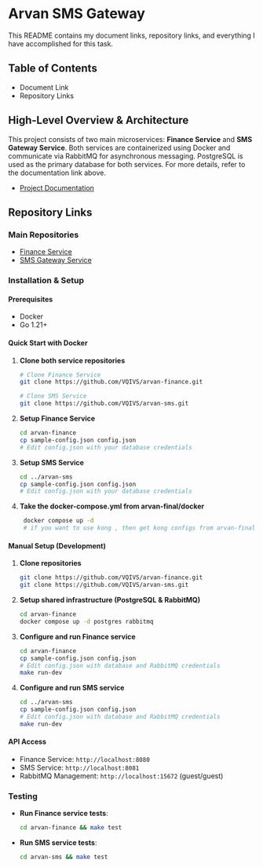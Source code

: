 # Arvan SMS Gateway

This README contains my document links, repository links, and everything I have accomplished for this task.

## Table of Contents
- Document Link
- Repository Links

## High-Level Overview & Architecture

This project consists of two main microservices: **Finance Service** and **SMS Gateway Service**. Both services are containerized using Docker and communicate via RabbitMQ for asynchronous messaging. PostgreSQL is used as the primary database for both services.
For more details, refer to the documentation link above.
- [Project Documentation](https://docs.vqivs.sbs/share/5ea2vw6xnb/p/sms-gateway-YFg1SdPmw3)

## Repository Links

### Main Repositories
- [Finance Service](https://github.com/VQIVS/arvan-finance)
- [SMS Gateway Service](https://github.com/VQIVS/arvan-sms)


### Installation & Setup

#### Prerequisites
- Docker 
- Go 1.21+ 

#### Quick Start with Docker
1. **Clone both service repositories**
   ```bash
   # Clone Finance Service
   git clone https://github.com/VQIVS/arvan-finance.git
   
   # Clone SMS Service
   git clone https://github.com/VQIVS/arvan-sms.git
   ```

2. **Setup Finance Service**
   ```bash
   cd arvan-finance
   cp sample-config.json config.json
   # Edit config.json with your database credentials
   ```

3. **Setup SMS Service**
   ```bash
   cd ../arvan-sms
   cp sample-config.json config.json
   # Edit config.json with your database credentials
   ```

4. **Take the docker-compose.yml from arvan-final/docker**
   ```bash
    docker compose up -d 
    # if you want to use kong , then get kong configs from arvan-final too.
   ```

#### Manual Setup (Development)
1. **Clone repositories**
   ```bash
   git clone https://github.com/VQIVS/arvan-finance.git
   git clone https://github.com/VQIVS/arvan-sms.git
   ```

2. **Setup shared infrastructure (PostgreSQL & RabbitMQ)**
   ```bash
   cd arvan-finance
   docker compose up -d postgres rabbitmq
   ```

3. **Configure and run Finance service**
   ```bash
   cd arvan-finance
   cp sample-config.json config.json
   # Edit config.json with database and RabbitMQ credentials
   make run-dev
   ```

4. **Configure and run SMS service**
   ```bash
   cd ../arvan-sms
   cp sample-config.json config.json
   # Edit config.json with database and RabbitMQ credentials
   make run-dev
   ```

#### API Access
- Finance Service: `http://localhost:8080`
- SMS Service: `http://localhost:8081`
- RabbitMQ Management: `http://localhost:15672` (guest/guest)

### Testing
- **Run Finance service tests**: 
  ```bash
  cd arvan-finance && make test
  ```
- **Run SMS service tests**: 
  ```bash
  cd arvan-sms && make test
  ```
